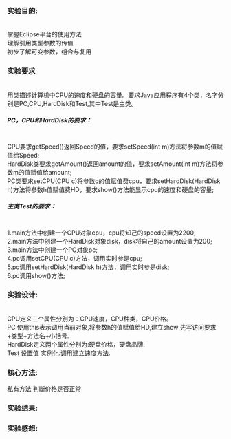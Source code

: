 <h3>实验目的:</h3><br>
掌握Eclipse平台的使用方法<br>
理解引用类型参数的传值<br>
初步了解可变参数，组合与复用<br>
<h3>实验要求</h3><br>
用类描述计算机中CPU的速度和硬盘的容量。要求Java应用程序有4个类，名字分别是PC,CPU,HardDisk和Test,其中Test是主类。<br>
<h5>PC，CPU和HardDisk的要求：</h5><br>
CPU要求getSpeed()返回Speed的值，要求setSpeed(int m)方法将参数m的值赋值给Speed;<br>
HardDisk类要求getAmount()返回amount的值，要求setAmount(int m)方法将参数m的值赋值给amount;<br>
PC类要求setCPU(CPU c)将参数c的值赋值费cpu，要求setHardDisk(HardDisk h)方法将参数h值赋值费HD，要求show()方法能显示cpu的速度和硬盘的容量;<br>
<h5>主类Test的要求：</h5><br>
1.main方法中创建一个CPU对象cpu，cpu将知己的speed设置为2200;<br>
2.main方法中创建一个HardDisk对象disk，disk将自己的amount设置为200;<br>
3.main方法中创建一个PC对象pc;<br>
4.pc调用setCPU(CPU c)方法，调用实时参是cpu;<br>
5.pc调用setHardDisk(HardDisk h)方法，调用实时参是disk;<br>
6.pc调用show()方法;<br>
<h3>实验设计:</h3><br>
CPU定义三个属性分别为：CPU速度，CPU种类，CPU价格。<br>
PC 使用this表示调用当前对象,将参数h的值赋值给HD,建立show 先写访问要求+类型+方法名+小括号.<br>
HardDisk定义两个属性分别为:硬盘价格，硬盘品牌.<br>
Test 设置值 实例化.调用建立速度方法.<br>
<h3>核心方法:</h3>
私有方法  判断价格是否正常


<h3>实验结果:</h3>

<h3>实验感想:</h3>
